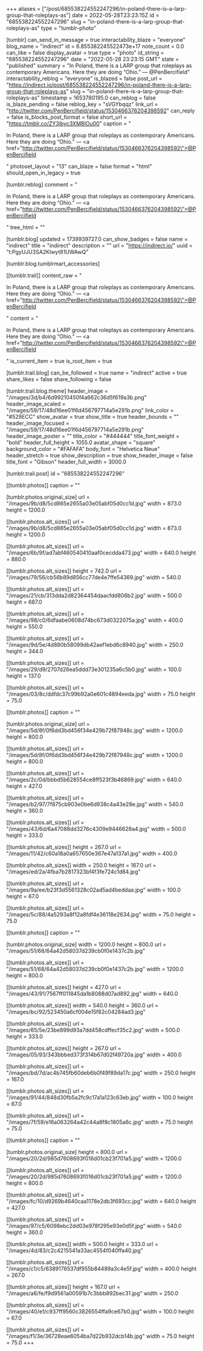 +++
aliases = ["/post/685538224552247296/in-poland-there-is-a-larp-group-that-roleplays-as"]
date = 2022-05-28T23:23:15Z
id = "685538224552247296"
slug = "in-poland-there-is-a-larp-group-that-roleplays-as"
type = "tumblr-photo"

[tumblr]
can_send_in_message = true
interactability_blaze = "everyone"
blog_name = "indirect"
id = 6.855382245522473e+17
note_count = 0.0
can_like = false
display_avatar = true
type = "photo"
id_string = "685538224552247296"
date = "2022-05-28 23:23:15 GMT"
state = "published"
summary = "In Poland, there is a LARP group that roleplays as contemporary Americans. Here they are doing “Ohio.” — @PenBercifield"
interactability_reblog = "everyone"
is_blazed = false
post_url = "https://indirect.io/post/685538224552247296/in-poland-there-is-a-larp-group-that-roleplays-as"
slug = "in-poland-there-is-a-larp-group-that-roleplays-as"
timestamp = 1653780195.0
can_reblog = false
is_blaze_pending = false
reblog_key = "sVGYbqqz"
link_url = "http://twitter.com/PenBercifield/status/1530466376204398592"
can_reply = false
is_blocks_post_format = false
short_url = "https://tmblr.co/ZY3jbyc3XM8IOu00"
caption = "<p>In Poland, there is a LARP group that roleplays as contemporary Americans. Here they are doing “Ohio.” — <a href=\"http://twitter.com/PenBercifield/status/1530466376204398592\">@PenBercifield</a></p>"
photoset_layout = "13"
can_blaze = false
format = "html"
should_open_in_legacy = true

[tumblr.reblog]
comment = "<p>In Poland, there is a LARP group that roleplays as contemporary Americans. Here they are doing “Ohio.” — <a href=\"http://twitter.com/PenBercifield/status/1530466376204398592\">@PenBercifield</a></p>"
tree_html = ""

[tumblr.blog]
updated = 1739939727.0
can_show_badges = false
name = "indirect"
title = "indirect"
description = ""
url = "https://indirect.io/"
uuid = "t:PgyUJU3SA2Klwyt81UWAwQ"

[tumblr.blog.tumblrmart_accessories]

[[tumblr.trail]]
content_raw = "<p>In Poland, there is a LARP group that roleplays as contemporary Americans. Here they are doing “Ohio.” — <a href=\"http://twitter.com/PenBercifield/status/1530466376204398592\">@PenBercifield</a></p>"
content = "<p>In Poland, there is a LARP group that roleplays as contemporary Americans. Here they are doing &ldquo;Ohio.&rdquo; &mdash; <a href=\"http://twitter.com/PenBercifield/status/1530466376204398592\">@PenBercifield</a></p>"
is_current_item = true
is_root_item = true

[tumblr.trail.blog]
can_be_followed = true
name = "indirect"
active = true
share_likes = false
share_following = false

[tumblr.trail.blog.theme]
header_image = "/images/3d/b4/6d99210450f4a662c36d5f619a3b.png"
header_image_scaled = "/images/59/17/48d16ee01f6d456797714a5e291b.png"
link_color = "#529ECC"
show_avatar = true
show_title = true
header_bounds = ""
header_image_focused = "/images/59/17/48d16ee01f6d456797714a5e291b.png"
header_image_poster = ""
title_color = "#444444"
title_font_weight = "bold"
header_full_height = 1055.0
avatar_shape = "square"
background_color = "#FAFAFA"
body_font = "Helvetica Neue"
header_stretch = true
show_description = true
show_header_image = false
title_font = "Gibson"
header_full_width = 3000.0

[tumblr.trail.post]
id = "685538224552247296"

[[tumblr.photos]]
caption = ""

[tumblr.photos.original_size]
url = "/images/9b/d8/5cd865e2655a03e05abf05d0cc1d.jpg"
width = 873.0
height = 1200.0

[[tumblr.photos.alt_sizes]]
url = "/images/9b/d8/5cd865e2655a03e05abf05d0cc1d.jpg"
width = 873.0
height = 1200.0

[[tumblr.photos.alt_sizes]]
url = "/images/6b/9f/ad7abf460540410aaf0cecdda473.jpg"
width = 640.0
height = 880.0

[[tumblr.photos.alt_sizes]]
height = 742.0
url = "/images/79/56/cb56b89d856cc77de4e7ffe54369.jpg"
width = 540.0

[[tumblr.photos.alt_sizes]]
url = "/images/21/cb/313dda2d82364454daacfdd806b2.jpg"
width = 500.0
height = 687.0

[[tumblr.photos.alt_sizes]]
url = "/images/98/c0/6dfaabe0608d74bc673d0322075a.jpg"
width = 400.0
height = 550.0

[[tumblr.photos.alt_sizes]]
url = "/images/9d/5e/4d880b58099db42aef1ebd6c8940.jpg"
width = 250.0
height = 344.0

[[tumblr.photos.alt_sizes]]
url = "/images/29/d9/2707d26ea5ddd73e301235a6c5b0.jpg"
width = 100.0
height = 137.0

[[tumblr.photos.alt_sizes]]
url = "/images/03/8c/ddfdc37c99b92a0e601c4894eeda.jpg"
width = 75.0
height = 75.0

[[tumblr.photos]]
caption = ""

[tumblr.photos.original_size]
url = "/images/5d/8f/0f6dd3bd456f34e429b72f87948c.jpg"
width = 1200.0
height = 800.0

[[tumblr.photos.alt_sizes]]
url = "/images/5d/8f/0f6dd3bd456f34e429b72f87948c.jpg"
width = 1200.0
height = 800.0

[[tumblr.photos.alt_sizes]]
url = "/images/2c/0d/bbbd5b628554ce8ff523f3b46869.jpg"
width = 640.0
height = 427.0

[[tumblr.photos.alt_sizes]]
url = "/images/b2/97/7f875cb903e0be6d938c4a43e28e.jpg"
width = 540.0
height = 360.0

[[tumblr.photos.alt_sizes]]
url = "/images/43/6d/6a47088dd3276c4309e9446628a4.jpg"
width = 500.0
height = 333.0

[[tumblr.photos.alt_sizes]]
height = 267.0
url = "/images/11/42/c60a18a0a657650e367e47a137a1.jpg"
width = 400.0

[[tumblr.photos.alt_sizes]]
width = 250.0
height = 167.0
url = "/images/ed/2a/4fba7b2817323bf4f3fe724c1d84.jpg"

[[tumblr.photos.alt_sizes]]
url = "/images/9a/ee/b23f3d5561328c02ad5ad4beddaa.jpg"
width = 100.0
height = 67.0

[[tumblr.photos.alt_sizes]]
url = "/images/5c/88/4a5293a8f12a8fdf4e36118e2634.jpg"
width = 75.0
height = 75.0

[[tumblr.photos]]
caption = ""

[tumblr.photos.original_size]
width = 1200.0
height = 800.0
url = "/images/51/68/64a42d58037d239cb0f0e1437c2b.jpg"

[[tumblr.photos.alt_sizes]]
url = "/images/51/68/64a42d58037d239cb0f0e1437c2b.jpg"
width = 1200.0
height = 800.0

[[tumblr.photos.alt_sizes]]
height = 427.0
url = "/images/43/91/7567ff011845da1b8088d07ad892.jpg"
width = 640.0

[[tumblr.photos.alt_sizes]]
width = 540.0
height = 360.0
url = "/images/bc/92/523450a6cf004e15f82c04284ad3.jpg"

[[tumblr.photos.alt_sizes]]
url = "/images/65/5e/23be899d93a7dd458cdffecf35c2.jpg"
width = 500.0
height = 333.0

[[tumblr.photos.alt_sizes]]
height = 267.0
url = "/images/05/93/343bbbed373f314b67d02f49720a.jpg"
width = 400.0

[[tumblr.photos.alt_sizes]]
url = "/images/bd/7d/ac4b745fb60deb6b0f49f89da17c.jpg"
width = 250.0
height = 167.0

[[tumblr.photos.alt_sizes]]
url = "/images/91/44/848d30fb5a2fc9c17a1a123c63eb.jpg"
width = 100.0
height = 67.0

[[tumblr.photos.alt_sizes]]
url = "/images/7f/59/e16a063264a42c44a8f8c1805a6c.jpg"
width = 75.0
height = 75.0

[[tumblr.photos]]
caption = ""

[tumblr.photos.original_size]
height = 800.0
url = "/images/20/2d/985d7608693f016d01cb23f701a5.jpg"
width = 1200.0

[[tumblr.photos.alt_sizes]]
url = "/images/20/2d/985d7608693f016d01cb23f701a5.jpg"
width = 1200.0
height = 800.0

[[tumblr.photos.alt_sizes]]
url = "/images/fc/10/d9269b4640caa1178e2db3f693cc.jpg"
width = 640.0
height = 427.0

[[tumblr.photos.alt_sizes]]
url = "/images/97/c5/6098ebc2dd03e978f295e93e0d5f.jpg"
width = 540.0
height = 360.0

[[tumblr.photos.alt_sizes]]
width = 500.0
height = 333.0
url = "/images/4d/83/c2c4215541a33ac4554f040ffa40.jpg"

[[tumblr.photos.alt_sizes]]
url = "/images/c1/c5/6389176537df955b84489a3c4e5f.jpg"
width = 400.0
height = 267.0

[[tumblr.photos.alt_sizes]]
height = 167.0
url = "/images/a6/fe/f9d9561a00591b7c3bbb892bec31.jpg"
width = 250.0

[[tumblr.photos.alt_sizes]]
url = "/images/40/e1/c937ff9560c3826554ffa9ce67b0.jpg"
width = 100.0
height = 67.0

[[tumblr.photos.alt_sizes]]
url = "/images/f1/3e/36728eae6054ba7d22b932dcb14b.jpg"
width = 75.0
height = 75.0
+++

